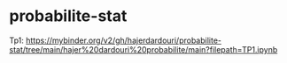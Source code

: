 # probabilite-stat
Tp1:
https://mybinder.org/v2/gh/hajerdardouri/probabilite-stat/tree/main/hajer%20dardouri%20probabilite/main?filepath=TP1.ipynb
